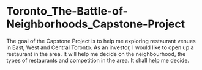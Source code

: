 # Toronto_The-Battle-of-Neighborhoods_Capstone-Project
The goal of the Capstone Project is to help me exploring restaurant venues in East, West and Central Toronto. As an investor, I would like to open up a restaurant in the area. It will help me decide on the neighbourhood, the types of restaurants and competition in the area. It shall help me decide.
